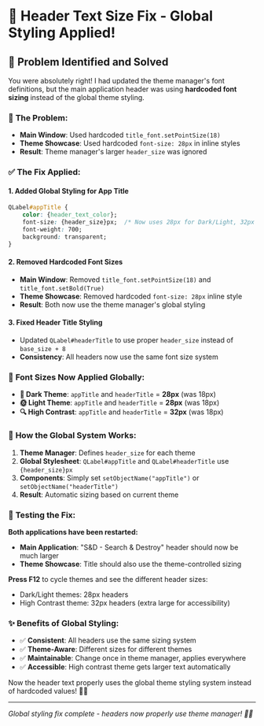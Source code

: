 # 🔧 Header Text Size Fix - Global Styling Applied!

## 🎯 Problem Identified and Solved

You were absolutely right! I had updated the theme manager's font definitions, but the main application header was using **hardcoded font sizing** instead of the global theme styling.

### 🚫 **The Problem:**
- **Main Window**: Used hardcoded `title_font.setPointSize(18)` 
- **Theme Showcase**: Used hardcoded `font-size: 28px` in inline styles
- **Result**: Theme manager's larger `header_size` was ignored

### ✅ **The Fix Applied:**

#### **1. Added Global Styling for App Title**
```css
QLabel#appTitle {
    color: {header_text_color};
    font-size: {header_size}px;  /* Now uses 28px for Dark/Light, 32px for High Contrast */
    font-weight: 700;
    background: transparent;
}
```

#### **2. Removed Hardcoded Font Sizes**
- **Main Window**: Removed `title_font.setPointSize(18)` and `title_font.setBold(True)`
- **Theme Showcase**: Removed hardcoded `font-size: 28px` inline style
- **Result**: Both now use the theme manager's global styling

#### **3. Fixed Header Title Styling**
- Updated `QLabel#headerTitle` to use proper `header_size` instead of `base_size + 8`
- **Consistency**: All headers now use the same font size system

### 📏 **Font Sizes Now Applied Globally:**

- **🌙 Dark Theme**: `appTitle` and `headerTitle` = **28px** (was 18px)
- **🌞 Light Theme**: `appTitle` and `headerTitle` = **28px** (was 18px)  
- **🔍 High Contrast**: `appTitle` and `headerTitle` = **32px** (was 18px)

### 🔄 **How the Global System Works:**

1. **Theme Manager**: Defines `header_size` for each theme
2. **Global Stylesheet**: `QLabel#appTitle` and `QLabel#headerTitle` use `{header_size}px`
3. **Components**: Simply set `setObjectName("appTitle")` or `setObjectName("headerTitle")`
4. **Result**: Automatic sizing based on current theme

### 🚀 **Testing the Fix:**

**Both applications have been restarted:**
- **Main Application**: "S&D - Search & Destroy" header should now be much larger
- **Theme Showcase**: Title should also use the theme-controlled sizing

**Press F12** to cycle themes and see the different header sizes:
- Dark/Light themes: 28px headers
- High Contrast theme: 32px headers (extra large for accessibility)

### ✨ **Benefits of Global Styling:**

- ✅ **Consistent**: All headers use the same sizing system
- ✅ **Theme-Aware**: Different sizes for different themes  
- ✅ **Maintainable**: Change once in theme manager, applies everywhere
- ✅ **Accessible**: High contrast theme gets larger text automatically

Now the header text properly uses the global theme styling system instead of hardcoded values! 🎨📏

---
*Global styling fix complete - headers now properly use theme manager! 🔧✨*
